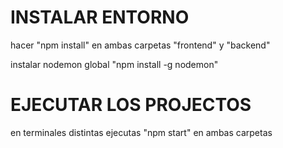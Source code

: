 # INSTALAR ENTORNO

hacer "npm install" en ambas carpetas "frontend" y "backend"

instalar nodemon global "npm install -g nodemon"

# EJECUTAR LOS PROJECTOS

en terminales distintas ejecutas "npm start" en ambas carpetas